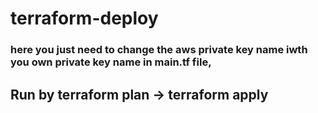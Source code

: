 # terraform-deploy
### here you just need to change the aws private key name iwth you own private key name in main.tf file, 
## Run by terraform plan -> terraform apply
